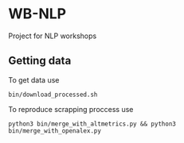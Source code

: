 # WB-NLP
Project for NLP workshops

## Getting data
To get data use
```
bin/download_processed.sh
```
To reproduce scrapping proccess use
```
python3 bin/merge_with_altmetrics.py && python3 bin/merge_with_openalex.py
```
